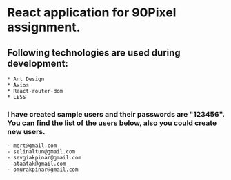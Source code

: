 # React application for 90Pixel assignment.

## Following technologies are used during development:
    * Ant Design
    * Axios
    * React-router-dom
    * LESS 

### I have created sample users and their passwords are "123456". You can find the list of the users below, also you could create new users. 
    - mert@gmail.com
    - selinaltun@gmail.com
    - sevgiakpinar@gmail.com
    - ataatak@gmail.com
    - omurakpinar@gmail.com